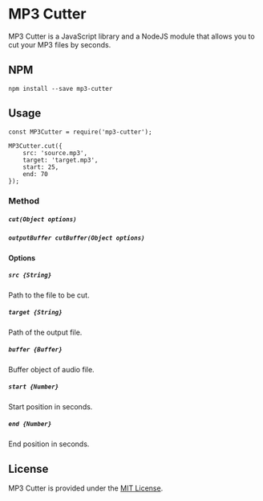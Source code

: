 # MP3 Cutter
MP3 Cutter is a JavaScript library and a NodeJS module that allows you to cut your MP3 files by seconds.

## NPM
```
npm install --save mp3-cutter
```

## Usage
```
const MP3Cutter = require('mp3-cutter');

MP3Cutter.cut({
    src: 'source.mp3',
    target: 'target.mp3',
    start: 25,
    end: 70 
});
```

### Method
##### ```cut(Object options)```
##### ```outputBuffer cutBuffer(Object options)```

#### Options

##### ```src {String}```
Path to the file to be cut.

##### ```target {String}```
Path of the output file.

##### ```buffer {Buffer}```
Buffer object of audio file.

##### ```start {Number}```
Start position in seconds.

##### ```end {Number}```
End position in seconds.

## License
MP3 Cutter is provided under the [MIT License](https://opensource.org/licenses/MIT).